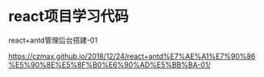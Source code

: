 # react项目学习代码

react+antd管理后台搭建-01

https://czmax.github.io/2018/12/24/react+antd%E7%AE%A1%E7%90%86%E5%90%8E%E5%8F%B0%E6%90%AD%E5%BB%BA-01/